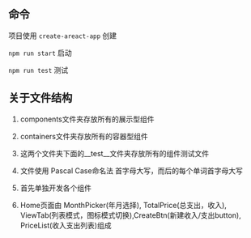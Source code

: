## 命令

项目使用 `create-areact-app` 创建

`npm run start` 启动

`npm run test` 测试

## 关于文件结构

1. components文件夹存放所有的展示型组件

2. containers文件夹存放所有的容器型组件

3. 这两个文件夹下面的__test__文件夹存放所有的组件测试文件

4. 文件使用 Pascal Case命名法 首字母大写，而后的每个单词首字母大写

5. 首先单独开发各个组件

6. Home页面由 MonthPicker(年月选择), TotalPrice(总支出，收入), ViewTab(列表模式，图标模式切换),CreateBtn(新建收入/支出button), PriceList(收入支出列表)组成

